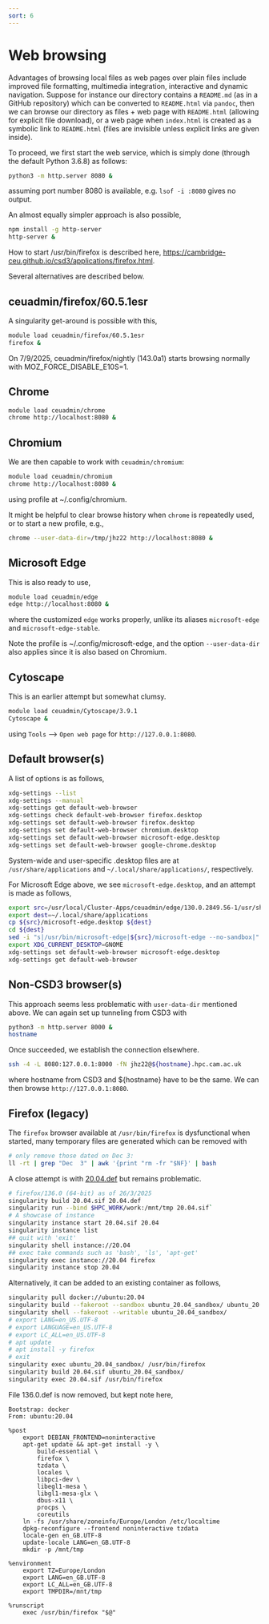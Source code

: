 ```yaml
---
sort: 6
---
```


# Web browsing

Advantages of browsing local files as web pages over plain files include improved file formatting, multimedia integration, interactive
and dynamic navigation. Suppose for instance our directory contains a `README.md` (as in a GitHub repository) which can be converted to
`README.html` via `pandoc`, then we can browse our directory as files + web page with `README.html` (allowing for explicit file
download), or a web page when `index.html` is created as a symbolic link to `README.html` (files are invisible unless explicit links are
given inside).

To proceed, we first start the web service, which is simply done (through the default Python 3.6.8) as follows:

```bash
python3 -m http.server 8080 &
```

assuming port number 8080 is available, e.g. `lsof -i :8080` gives no output.

An almost equally simpler approach is also possible,

```bash
npm install -g http-server
http-server &
```

How to start /usr/bin/firefox is described here, <https://cambridge-ceu.github.io/csd3/applications/firefox.html>.

Several alternatives are described below.

## ceuadmin/firefox/60.5.1esr

A singularity get-around is possible with this,

```bash
module load ceuadmin/firefox/60.5.1esr
firefox &
```

On 7/9/2025, ceuadmin/firefox/nightly (143.0a1) starts browsing normally with MOZ_FORCE_DISABLE_E10S=1.

## Chrome

```bash
module load ceuadmin/chrome
chrome http://localhost:8080 &
```

## Chromium

We are then capable to work with `ceuadmin/chromium`:

```bash
module load ceuadmin/chromium
chrome http://localhost:8080 &
```

using profile at ~/.config/chromium.

It might be helpful to clear browse history when `chrome` is repeatedly used, or to start a new profile, e.g.,

```bash
chrome --user-data-dir=/tmp/jhz22 http://localhost:8080 &
```

## Microsoft Edge

This is also ready to use,

```bash
module load ceuadmin/edge
edge http://localhost:8080 &
```

where the customized `edge` works properly, unlike its aliases `microsoft-edge` and `microsoft-edge-stable`.

Note the profile is ~/.config/microsoft-edge, and the option `--user-data-dir` also applies since it is also based on Chromium.

## Cytoscape

This is an earlier attempt but somewhat clumsy.

```bash
module load ceuadmin/Cytoscape/3.9.1
Cytoscape &
```

using `Tools` --> `Open web page` for `http://127.0.0.1:8080`.

## Default browser(s)

A list of options is as follows,

```bash
xdg-settings --list
xdg-settings --manual
xdg-settings get default-web-browser
xdg-settings check default-web-browser firefox.desktop
xdg-settings set default-web-browser firefox.desktop
xdg-settings set default-web-browser chromium.desktop
xdg-settings set default-web-browser microsoft-edge.desktop
xdg-settings set default-web-browser google-chrome.desktop
```

System-wide and user-specific .desktop files are at `/usr/share/applications` and `~/.local/share/applications/`, respectively.

For Microsoft Edge above, we see `microsoft-edge.desktop`, and an attempt is made as follows,

```bash
export src=/usr/local/Cluster-Apps/ceuadmin/edge/130.0.2849.56-1/usr/share/applications/
export dest=~/.local/share/applications
cp ${src}/microsoft-edge.desktop ${dest}
cd ${dest}
sed -i "s|/usr/bin/microsoft-edge|${src}/microsoft-edge --no-sandbox|" ${dest}/microsoft.desktop
export XDG_CURRENT_DESKTOP=GNOME
xdg-settings set default-web-browser microsoft-edge.desktop
xdg-settings get default-web-browser
```

## Non-CSD3 browser(s)

This approach seems less problematic with `user-data-dir` mentioned above. We can again set up tunneling from CSD3 with

```bash
python3 -m http.server 8000 &
hostname
```

Once succeeded, we establish the connection elsewhere.

```bash
ssh -4 -L 8080:127.0.0.1:8000 -fN jhz22@${hostname}.hpc.cam.ac.uk
```

where hostname from CSD3 and ${hostname} have to be the same. We can then browse `http://127.0.0.1:8080`.

## Firefox (legacy)

The `firefox` browser available at `/usr/bin/firefox` is dysfunctional when started, many temporary files are generated which can be removed with

```bash
# only remove those dated on Dec 3:
ll -rt | grep "Dec  3" | awk '{print "rm -fr "$NF}' | bash
```

A close attempt is with [20.04.def](files/20.04.def) but remains problematic.

```bash
# firefox/136.0 (64-bit) as of 26/3/2025
singularity build 20.04.sif 20.04.def
singularity run --bind $HPC_WORK/work:/mnt/tmp 20.04.sif`
# A showcase of instance
singularity instance start 20.04.sif 20.04
singularity instance list
## quit with 'exit'
singularity shell instance://20.04
## exec take commands such as 'bash', 'ls', 'apt-get'
singularity exec instance://20.04 firefox
singularity instance stop 20.04
```

Alternatively, it can be added to an existing container as follows,

```bash
singularity pull docker://ubuntu:20.04
singularity build --fakeroot --sandbox ubuntu_20.04_sandbox/ ubuntu_20.04.sif
singularity shell --fakeroot --writable ubuntu_20.04_sandbox/
# export LANG=en_US.UTF-8
# export LANGUAGE=en_US.UTF-8
# export LC_ALL=en_US.UTF-8
# apt update
# apt install -y firefox
# exit
singularity exec ubuntu_20.04_sandbox/ /usr/bin/firefox
singularity build 20.04.sif ubuntu_20.04_sandbox/
singularity exec 20.04.sif /usr/bin/firefox
```

File 136.0.def is now removed, but kept note here,

```
Bootstrap: docker
From: ubuntu:20.04

%post
    export DEBIAN_FRONTEND=noninteractive
    apt-get update && apt-get install -y \
        build-essential \
        firefox \
        tzdata \
        locales \
        libpci-dev \
        libegl1-mesa \
        libgl1-mesa-glx \
        dbus-x11 \
        procps \
        coreutils
    ln -fs /usr/share/zoneinfo/Europe/London /etc/localtime
    dpkg-reconfigure --frontend noninteractive tzdata
    locale-gen en_GB.UTF-8
    update-locale LANG=en_GB.UTF-8
    mkdir -p /mnt/tmp

%environment
    export TZ=Europe/London
    export LANG=en_GB.UTF-8
    export LC_ALL=en_GB.UTF-8
    export TMPDIR=/mnt/tmp

%runscript
    exec /usr/bin/firefox "$@"
```
